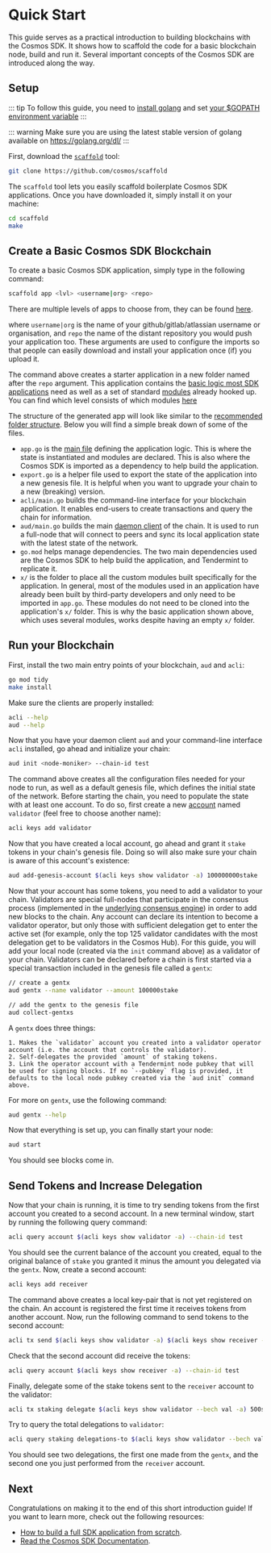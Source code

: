 # Quick Start

This guide serves as a practical introduction to building blockchains with the Cosmos SDK. It shows how to scaffold the code for a basic blockchain node, build and run it. Several important concepts of the Cosmos SDK are introduced along the way.

## Setup

::: tip
To follow this guide, you need to [install golang](https://golang.org/doc/install) and set [your \$GOPATH environment variable](https://golang.org/doc/code.html#GOPATH)
:::

::: warning
Make sure you are using the latest stable version of golang available on https://golang.org/dl/
:::

First, download the [`scaffold`](https://github.com/cosmos/scaffold) tool:

```bash
git clone https://github.com/cosmos/scaffold
```

The `scaffold` tool lets you easily scaffold boilerplate Cosmos SDK applications. Once you have downloaded it, simply install it on your machine:

```bash
cd scaffold
make
```

## Create a Basic Cosmos SDK Blockchain

To create a basic Cosmos SDK application, simply type in the following command:

```bash
scaffold app <lvl> <username|org> <repo>
```

There are multiple levels of apps to choose from, they can be found [here](https://github.com/cosmos/scaffold/blob/master/docs/app.md).

where `username|org` is the name of your github/gitlab/atlassian username or organisation, and `repo` the name of the distant repository you would push your application too. These arguments are used to configure the imports so that people can easily download and install your application once (if) you upload it.

The command above creates a starter application in a new folder named after the `repo` argument. This application contains the [basic logic most SDK applications](../intro/sdk-app-architecture.md) need as well as a set of standard [modules](../building-modules/intro.md) already hooked up. You can find which level consists of which modules [here](https://github.com/cosmos/scaffold/blob/master/docs/app.md)

The structure of the generated app will look like similar to the [recommended folder structure](../building-modules/structure.md). Below you will find a simple break down of some of the files.

- `app.go` is the [main file](../basics/app-anatomy.md#core-application-file) defining the application logic. This is where the state is instantiated and modules are declared. This is also where the Cosmos SDK is imported as a dependency to help build the application.
- `export.go` is a helper file used to export the state of the application into a new genesis file. It is helpful when you want to upgrade your chain to a new (breaking) version.
- `acli/main.go` builds the command-line interface for your blockchain application. It enables end-users to create transactions and query the chain for information.
- `aud/main.go` builds the main [daemon client](../basics/app-anatomy.md#node-client) of the chain. It is used to run a full-node that will connect to peers and sync its local application state with the latest state of the network.
- `go.mod` helps manage dependencies. The two main dependencies used are the Cosmos SDK to help build the application, and Tendermint to replicate it.
- `x/` is the folder to place all the custom modules built specifically for the application. In general, most of the modules used in an application have already been built by third-party developers and only need to be imported in `app.go`. These modules do not need to be cloned into the application's `x/` folder. This is why the basic application shown above, which uses several modules, works despite having an empty `x/` folder.

## Run your Blockchain

First, install the two main entry points of your blockchain, `aud` and `acli`:

```bash
go mod tidy
make install
```

Make sure the clients are properly installed:

```bash
acli --help
aud --help
```

Now that you have your daemon client `aud` and your command-line interface `acli` installed, go ahead and initialize your chain:

```bash
aud init <node-moniker> --chain-id test
```

The command above creates all the configuration files needed for your node to run, as well as a default genesis file, which defines the initial state of the network. Before starting the chain, you need to populate the state with at least one account. To do so, first create a new [account](../basics/accounts.md) named `validator` (feel free to choose another name):

```bash
acli keys add validator
```

Now that you have created a local account, go ahead and grant it `stake` tokens in your chain's genesis file. Doing so will also make sure your chain is aware of this account's existence:

```bash
aud add-genesis-account $(acli keys show validator -a) 100000000stake
```

Now that your account has some tokens, you need to add a validator to your chain. Validators are special full-nodes that participate in the consensus process (implemented in the [underlying consensus engine](../intro/sdk-app-architecture.md#tendermint)) in order to add new blocks to the chain. Any account can declare its intention to become a validator operator, but only those with sufficient delegation get to enter the active set (for example, only the top 125 validator candidates with the most delegation get to be validators in the Cosmos Hub). For this guide, you will add your local node (created via the `init` command above) as a validator of your chain. Validators can be declared before a chain is first started via a special transaction included in the genesis file called a `gentx`:

```bash
// create a gentx
aud gentx --name validator --amount 100000stake

// add the gentx to the genesis file
aud collect-gentxs
```

A `gentx` does three things:

    1. Makes the `validator` account you created into a validator operator account (i.e. the account that controls the validator).
    2. Self-delegates the provided `amount` of staking tokens.
    3. Link the operator account with a Tendermint node pubkey that will be used for signing blocks. If no `--pubkey` flag is provided, it defaults to the local node pubkey created via the `aud init` command above.

For more on `gentx`, use the following command:

```bash
aud gentx --help
```

Now that everything is set up, you can finally start your node:

```bash
aud start
```

You should see blocks come in.

## Send Tokens and Increase Delegation

Now that your chain is running, it is time to try sending tokens from the first account you created to a second account. In a new terminal window, start by running the following query command:

```bash
acli query account $(acli keys show validator -a) --chain-id test
```

You should see the current balance of the account you created, equal to the original balance of `stake` you granted it minus the amount you delegated via the `gentx`. Now, create a second account:

```bash
acli keys add receiver
```

The command above creates a local key-pair that is not yet registered on the chain. An account is registered the first time it receives tokens from another account. Now, run the following command to send tokens to the second account:

```bash
acli tx send $(acli keys show validator -a) $(acli keys show receiver -a) 1000stake --chain-id test
```

Check that the second account did receive the tokens:

```bash
acli query account $(acli keys show receiver -a) --chain-id test
```

Finally, delegate some of the stake tokens sent to the `receiver` account to the validator:

```bash
acli tx staking delegate $(acli keys show validator --bech val -a) 500stake --from receiver --chain-id test
```

Try to query the total delegations to `validator`:

```bash
acli query staking delegations-to $(acli keys show validator --bech val -a) --chain-id test
```

You should see two delegations, the first one made from the `gentx`, and the second one you just performed from the `receiver` account.

## Next

Congratulations on making it to the end of this short introduction guide! If you want to learn more, check out the following resources:

- [How to build a full SDK application from scratch](https://tutorials.cosmos.network/nameservice/tutorial/00-intro.html).
- [Read the Cosmos SDK Documentation](../intro/overview.md).
